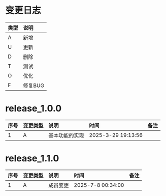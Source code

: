 # 变更日志

| 类型 | 说明 |
|:----|:----|
| A | 新增 |
| U | 更新 |
| D | 删除 |
| T | 测试 |
| O | 优化 |
| F | 修复BUG |

# release_1.0.0

| 序号 | 变更类型 | 说明 | 时间                 | 备注 |
|:---|:---|:---|:-------------------|:--|
| 1 | A | 基本功能的实现 | 2025-3-29 19:13:56 | |

# release_1.1.0

| 序号 | 变更类型 | 说明   | 时间                | 备注 |
|:---|:---|:-----|:------------------|:--|
| 1 | A | 成员变更 | 2025-7-8 00:34:00 | |

